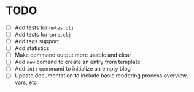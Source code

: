 # TODO

- [ ] Add tests for `notes.clj`
- [ ] Add tests for `core.clj`
- [ ] Add tags support
- [ ] Add statistics
- [ ] Make command output more usable and clear
- [ ] Add `new` comand to create an entry from template
- [ ] Add `init` command to initialize an empty blog
- [ ] Update documentation to include basic rendering process overview, vars, etc
